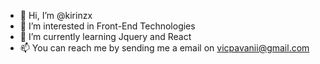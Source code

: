 - 👋 Hi, I’m @kirinzx
- 👀 I’m interested in Front-End Technologies
- 🌱 I’m currently learning Jquery and React
- 📫 You can reach me by sending me a email on vicpavanii@gmail.com

<!---
kirinzx/kirinzx is a ✨ special ✨ repository because its `README.md` (this file) appears on your GitHub profile.
You can click the Preview link to take a look at your changes.
--->
